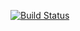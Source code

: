 [![Build Status](https://travis-ci.org/kivantium/Travis-test.svg?branch=master)](https://travis-ci.org/kivantium/Travis-test)
